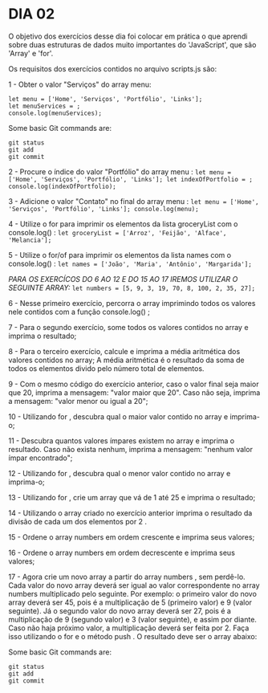 # DIA 02

O objetivo dos exercícios desse dia foi colocar em prática o que aprendi sobre duas estruturas de dados muito importantes do 'JavaScript', que são 'Array' e 'for'.

Os requisitos dos exercícios contidos no arquivo scripts.js são:

1 - Obter o valor "Serviços" do array menu:
```
let menu = ['Home', 'Serviços', 'Portfólio', 'Links'];
let menuServices = ;
console.log(menuServices);
```
Some basic Git commands are:
```
git status
git add
git commit
```

2 - Procure o índice do valor "Portfólio" do array menu :
    ```
    let menu = ['Home', 'Serviços', 'Portfólio', 'Links'];
    let indexOfPortfolio = ;
    console.log(indexOfPortfolio);
    ```

3 - Adicione o valor "Contato" no final do array menu : 
    ```
    let menu = ['Home', 'Serviços', 'Portfólio', 'Links'];
    console.log(menu);
    ```

4 - Utilize o for para imprimir os elementos da lista groceryList com o console.log() :
    ```
    let groceryList = ['Arroz', 'Feijão', 'Alface', 'Melancia'];
    ```

5 - Utilize o for/of para imprimir os elementos da lista names com o console.log() :
    ```
    let names = ['João', 'Maria', 'Antônio', 'Margarida'];
    ```

_PARA OS EXERCÍCOS DO 6 AO 12 E DO 15 AO 17 IREMOS UTILIZAR O SEGUINTE ARRAY:_
    ```
    let numbers = [5, 9, 3, 19, 70, 8, 100, 2, 35, 27];
    ```

6 - Nesse primeiro exercício, percorra o array imprimindo todos os valores nele contidos com a função console.log() ;

7 - Para o segundo exercício, some todos os valores contidos no array e imprima o resultado;

8 - Para o terceiro exercício, calcule e imprima a média aritmética dos valores contidos no array;
    A média aritmética é o resultado da soma de todos os elementos divido pelo número total de elementos.

9 - Com o mesmo código do exercício anterior, caso o valor final seja maior que 20, imprima a mensagem: "valor maior que 20". Caso não seja, imprima a mensagem: "valor menor ou igual a 20";

10 - Utilizando for , descubra qual o maior valor contido no array e imprima-o;

11 - Descubra quantos valores ímpares existem no array e imprima o resultado. Caso não exista nenhum, imprima a mensagem: "nenhum valor ímpar encontrado";

12 - Utilizando for , descubra qual o menor valor contido no array e imprima-o;

13 - Utilizando for , crie um array que vá de 1 até 25 e imprima o resultado;

14 - Utilizando o array criado no exercício anterior imprima o resultado da divisão de cada um dos elementos por 2 .

15 - Ordene o array numbers em ordem crescente e imprima seus valores;

16 - Ordene o array numbers em ordem decrescente e imprima seus valores;

17 - Agora crie um novo array a partir do array numbers , sem perdê-lo. Cada valor do novo array deverá ser igual ao valor correspondente no array numbers multiplicado pelo seguinte. Por exemplo: o primeiro valor do novo array deverá ser 45, pois é a multiplicação de 5 (primeiro valor) e 9 (valor seguinte). Já o segundo valor do novo array deverá ser 27, pois é a multiplicação de 9 (segundo valor) e 3 (valor seguinte), e assim por diante. Caso não haja próximo valor, a multiplicação deverá ser feita por 2. Faça isso utilizando o for e o método push . O resultado deve ser o array abaixo:

Some basic Git commands are:
```
git status
git add
git commit
```
